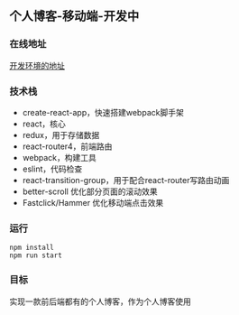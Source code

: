 ## 个人博客-移动端-开发中
### 在线地址
[开发环境的地址](http://97.64.80.72:3000/)
### 技术栈
* create-react-app，快速搭建webpack脚手架
* react，核心
* redux，用于存储数据
* react-router4，前端路由
* webpack，构建工具
* eslint，代码检查
* react-transition-group，用于配合react-router写路由动画
* better-scroll 优化部分页面的滚动效果
* Fastclick/Hammer 优化移动端点击效果
### 运行
```
npm install
npm run start
```
### 目标
实现一款前后端都有的个人博客，作为个人博客使用